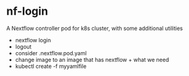 # nf-login
A Nextflow controller pod for k8s cluster, with some additional utilities


- nextflow login
- logout
- consider .nextflow.pod.yaml
- change image to an image that has nextflow + what we need
- kubectl create -f myyamlfile



